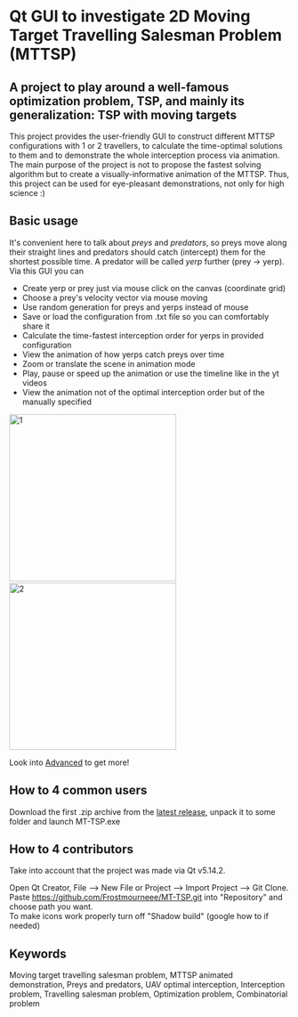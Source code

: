 # Qt GUI to investigate 2D Moving Target Travelling Salesman Problem (MTTSP)

## A project to play around a well-famous optimization problem, TSP, and mainly its generalization: TSP with moving targets
This project provides the user-friendly GUI to construct different MTTSP configurations with 1 or 2 travellers, to calculate the time-optimal solutions to them and to demonstrate the whole interception process via animation.
The main purpose of the project is not to propose the fastest solving algorithm but to create a visually-informative animation of the MTTSP. Thus, this project can be used for eye-pleasant demonstrations, not only for high science :)

## Basic usage
It's convenient here to talk about *preys* and *predators*, so preys move along their straight lines and predators should catch (intercept) them for the shortest possible time. A predator will be called *yerp* further (prey -> yerp). Via this GUI you can

* Create yerp or prey just via mouse click on the canvas (coordinate grid)
* Choose a prey's velocity vector via mouse moving
* Use random generation for preys and yerps instead of mouse
* Save or load the configuration from .txt file so you can comfortably share it
* Calculate the time-fastest interception order for yerps in provided configuration
* View the animation of how yerps catch preys over time
* Zoom or translate the scene in animation mode
* Play, pause or speed up the animation or use the timeline like in the yt videos
* View the animation not of the optimal interception order but of the manually specified

[<img width="300" alt="1" src="https://github.com/user-attachments/assets/a2b153f7-f8d8-43c0-9432-f61a2c2aebc6">](https://www.youtube.com/watch?v=NIMdXV8T8XY)   [<img width="300" alt="2" src="https://github.com/user-attachments/assets/1da1f86e-186b-48b5-b637-0ca116147a91">](https://www.youtube.com/watch?v=r9TA_sKBvik)

Look into [Advanced](https://github.com/Frostmourneee/MT-TSP/blob/main/AdvancedUsage.md) to get more!

## How to 4 common users
Download the first .zip archive from the [latest release](https://github.com/Frostmourneee/MT-TSP/releases), unpack it to some folder and launch MT-TSP.exe  

## How to 4 contributors
Take into account that the project was made via Qt v5.14.2.

Open Qt Creator, File --> New File or Project --> Import Project --> Git Clone. Paste https://github.com/Frostmourneee/MT-TSP.git into "Repository" and choose path you want.  
To make icons work properly turn off "Shadow build" (google how to if needed)

## Keywords
Moving target travelling salesman problem, MTTSP animated demonstration, Preys and predators, UAV optimal interception, Interception problem, Travelling salesman problem, Optimization problem, Combinatorial problem
